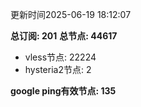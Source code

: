 更新时间2025-06-19 18:12:07

**总订阅: 201**
**总节点: 44617**
- vless节点: 22224
- hysteria2节点: 2

**google ping有效节点: 135**

